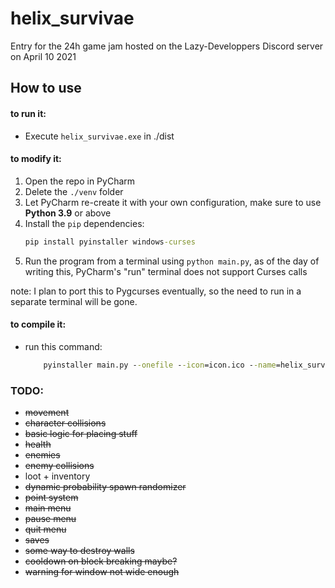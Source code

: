 # helix_survivae
Entry for the 24h game jam hosted on the Lazy-Developpers Discord server on April 10 2021

## How to use
#### to run it:
- Execute `helix_survivae.exe` in ./dist

#### to modify it:
1. Open the repo in PyCharm
2. Delete the `./venv` folder
3. Let PyCharm re-create it with your own configuration, make sure to use **Python 3.9** or above
4. Install the `pip` dependencies:
    ```cmd
    pip install pyinstaller windows-curses
    ```
5. Run the program from a terminal using `python main.py`, as of the day of writing this, PyCharm's "run" terminal does not support Curses calls

note: I plan to port this to Pygcurses eventually, so the need to run in a separate terminal will be gone.

#### to compile it:
- run this command:
    ```cmd
        pyinstaller main.py --onefile --icon=icon.ico --name=helix_survivae
    ```

### TODO:
- ~~movement~~
- ~~character collisions~~
- ~~basic logic for placing stuff~~
- ~~health~~
- ~~enemies~~
- ~~enemy collisions~~
- loot + inventory
- ~~dynamic probability spawn randomizer~~
- ~~point system~~
- ~~main menu~~
- ~~pause menu~~
- ~~quit menu~~
- ~~saves~~
- ~~some way to destroy walls~~
- ~~cooldown on block breaking maybe?~~
- ~~warning for window not wide enough~~
 